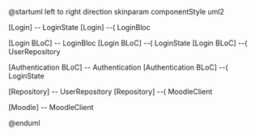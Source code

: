 @startuml
left to right direction
skinparam componentStyle uml2

[Login] -- LoginState
[Login] --( LoginBloc

[Login BLoC] -- LoginBloc
[Login BLoC] --( LoginState
[Login BLoC] --( UserRepository

[Authentication BLoC] -- Authentication
[Authentication BLoC] --( LoginState

[Repository] -- UserRepository
[Repository] --( MoodleClient

[Moodle] -- MoodleClient

@enduml